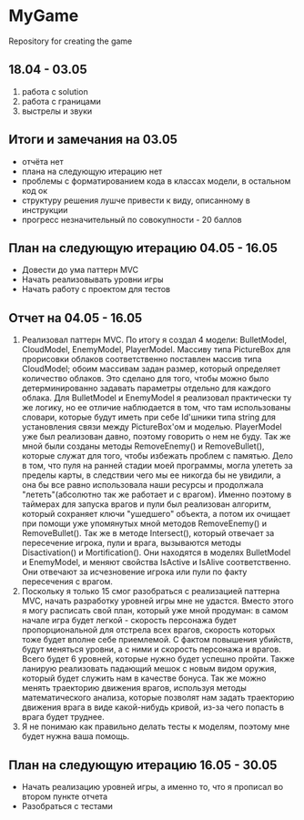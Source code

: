 # MyGame
Repository for creating the game

## 18.04 - 03.05

1. работа с solution
2. работа с границами
3. выстрелы и звуки

## Итоги и замечания на 03.05
 - отчёта нет
 - плана на следующую итерацию нет
 - проблемы с форматированием кода в классах модели, в остальном код ок
 - структуру решения лушче привести к виду, описанному в инструкции
 - прогресс незначительный
 по совокупности - 20 баллов

## План на следующую итерацию 04.05 - 16.05
 - Довести до ума паттерн MVC
 - Начать реализовывать уровни игры
 - Начать работу с проектом для тестов

## Отчет на 04.05 - 16.05
 1. Реализовал паттерн MVC. По итогу я создал 4 модели: BulletModel, CloudModel, EnemyModel, PlayerModel. Массиву типа PictureBox для прорисовки облаков соответственно поставлен массив типа CloudModel; обоим массивам задан размер, который определяет количество облаков. Это сделано для того, чтобы можно было детерминированно задавать параметры отдельно для каждого облака. Для BulletModel и EnemyModel я реализовал практически ту же логику, но ее отличие наблюдается в том, что там использованы словари, которые будут иметь при себе Id'шники типа string для установления связи между PictureBox'ом и моделью. PlayerModel уже был реализован давно, поэтому говорить о нем не буду. Так же мной были созданы методы RemoveEnemy() и RemoveBullet(), которые служат для того, чтобы избежать проблем с памятью. Дело в том, что пуля на ранней стадии моей программы, могла улететь за пределы карты, в следствии чего мы ее никогда бы не увидили, а она бы все равно использовала наши ресурсы и продолжала "лететь"(абсолютно так же работает и с врагом). Именно поэтому в таймерах для запуска врагов и пули был реализован алгоритм, который сохраняет ключи "ушедшего" объекта, а потом их очищает при помощи уже упомянутых мной методов RemoveEnemy() и RemoveBullet(). Так же в методе Intersect(), который отвечает за пересечение игрока, пули и врага, вызываются методы Disactivation() и Mortification(). Они находятся в моделях BulletModel и EnemyModel, и меняют свойства IsActive и IsAlive соответственно. Они отвечают за исчезновение игрока или пули по факту пересечения с врагом.
 2. Поскольку я только 15 смог разобраться с реализацией паттерна MVC, начать разработку уровней игры мне не удастся. Вместо этого я могу расписать свой план, который уже мной продуман: в самом начале игра будет легкой - скорость персонажа будет пропорциональной для отстрела всех врагов, скорость которых тоже будет вполне себе приемлемой. С фактом повышения убийств, будут меняться уровни, а с ними и скорость персонажа и врагов. Всего будет 6 уровней, которые нужно будет успешно пройти. Также ланирую реализовать падающий мешок с новым видом оружия, который будет служить нам в качестве бонуса. Так же можно менять траекторию движения врагов, используя методы математического анализа, которые позволят нам задать траекторию движения врага в виде какой-нибудь кривой, из-за чего попасть в врага будет труднее.
 3. Я не понимаю как правильно делать тесты к моделям, поэтому мне будет нужна ваша помощь.

## План на следующую итерацию 16.05 - 30.05
 - Начать реализацию уровней игры, а именно то, что я прописал во втором пункте отчета
 - Разобраться с тестами
